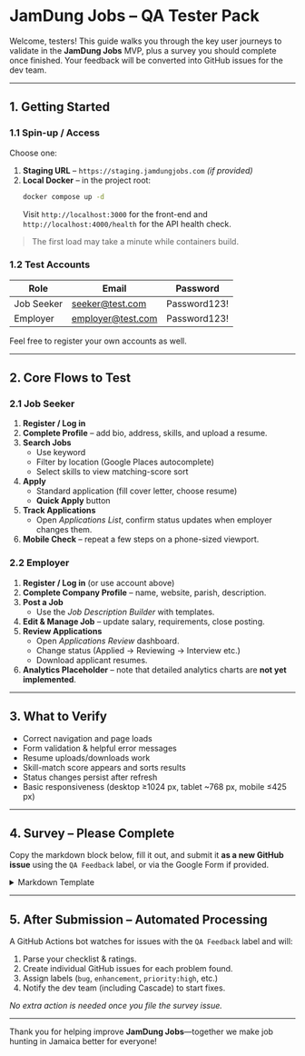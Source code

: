 # JamDung Jobs – QA Tester Pack

Welcome, testers! This guide walks you through the key user journeys to validate in the **JamDung Jobs** MVP, plus a survey you should complete once finished. Your feedback will be converted into GitHub issues for the dev team.

---
## 1. Getting Started

### 1.1 Spin-up / Access
Choose one:
1. **Staging URL** – `https://staging.jamdungjobs.com`  *(if provided)*
2. **Local Docker** – in the project root:
   ```bash
   docker compose up -d
   ```
   Visit `http://localhost:3000` for the front-end and `http://localhost:4000/health` for the API health check.

> The first load may take a minute while containers build.

### 1.2 Test Accounts
| Role | Email | Password |
|------|-------|----------|
| Job Seeker | seeker@test.com | Password123! |
| Employer   | employer@test.com | Password123! |

Feel free to register your own accounts as well.

---
## 2. Core Flows to Test

### 2.1 Job Seeker
1. **Register / Log in**
2. **Complete Profile** – add bio, address, skills, and upload a resume.
3. **Search Jobs**
   - Use keyword
   - Filter by location (Google Places autocomplete)
   - Select skills to view matching-score sort
4. **Apply**
   - Standard application (fill cover letter, choose resume)
   - **Quick Apply** button
5. **Track Applications**
   - Open *Applications List*, confirm status updates when employer changes them.
6. **Mobile Check** – repeat a few steps on a phone-sized viewport.

### 2.2 Employer
1. **Register / Log in** (or use account above)
2. **Complete Company Profile** – name, website, parish, description.
3. **Post a Job**
   - Use the *Job Description Builder* with templates.
4. **Edit & Manage Job** – update salary, requirements, close posting.
5. **Review Applications**
   - Open *Applications Review* dashboard.
   - Change status (Applied → Reviewing → Interview etc.)
   - Download applicant resumes.
6. **Analytics Placeholder** – note that detailed analytics charts are **not yet implemented**.

---
## 3. What to Verify
- Correct navigation and page loads
- Form validation & helpful error messages
- Resume uploads/downloads work
- Skill-match score appears and sorts results
- Status changes persist after refresh
- Basic responsiveness (desktop ≥1024 px, tablet ~768 px, mobile ≤425 px)

---
## 4. Survey – Please Complete
Copy the markdown block below, fill it out, and submit it **as a new GitHub issue** using the `QA Feedback` label, or via the Google Form if provided.

<details><summary>Markdown Template</summary>

```markdown
### Tester Info
*Name*:
*Email*:
*Role Tested*: [  ] Job Seeker [  ] Employer [  ] Both
*Device / Browser*:

### Flow Checklist
| Flow | Worked? | Notes |
|------|---------|-------|
| Registration & Login | ✅ / ⚠️ / ❌ | |
| Profile Completion | ✅ / ⚠️ / ❌ | |
| Job Search & Filters | ✅ / ⚠️ / ❌ | |
| Skill-Match Scoring | ✅ / ⚠️ / ❌ | |
| Job Application (standard) | ✅ / ⚠️ / ❌ | |
| Quick Apply | ✅ / ⚠️ / ❌ | |
| Application Tracking | ✅ / ⚠️ / ❌ | |
| Job Posting (employer) | ✅ / ⚠️ / ❌ | |
| Application Review (employer) | ✅ / ⚠️ / ❌ | |
| Mobile Responsiveness | ✅ / ⚠️ / ❌ | |

### Ratings (1 = Poor, 5 = Excellent)
| Area | 1 | 2 | 3 | 4 | 5 |
|------|---|---|---|---|---|
| Overall UX | | | | | |
| Performance | | | | | |
| Visual Design | | | | | |
| Ease of Use | | | | | |

### Bugs / Issues
1.
2.
3.

### Suggestions / Enhancements
*
```
</details>

---
## 5. After Submission – Automated Processing
A GitHub Actions bot watches for issues with the `QA Feedback` label and will:
1. Parse your checklist & ratings.
2. Create individual GitHub issues for each problem found.
3. Assign labels (`bug`, `enhancement`, `priority:high`, etc.)
4. Notify the dev team (including Cascade) to start fixes.

*No extra action is needed once you file the survey issue.*

---
Thank you for helping improve **JamDung Jobs**—together we make job hunting in Jamaica better for everyone!
